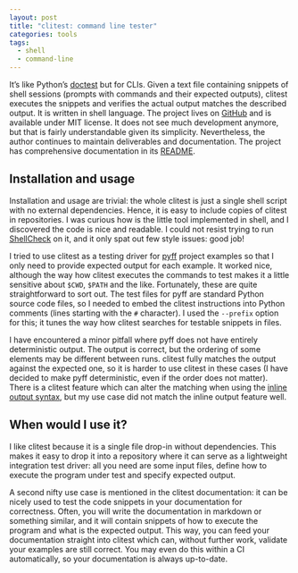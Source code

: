 ```yaml
---
layout: post
title: "clitest: command line tester"
categories: tools
tags:
  - shell
  - command-line
---
```


It’s like Python’s [doctest](https://docs.python.org/3/library/doctest.html)
but for CLIs. Given a text file containing snippets of shell sessions (prompts
with commands and their expected outputs), clitest executes the snippets and
verifies the actual output matches the described output. It is written in shell
language.  The project lives on
[GitHub](https://github.com/aureliojargas/clitest) and is available under MIT
license. It does not see much development anymore, but that is fairly
understandable given its simplicity. Nevertheless, the author continues to
maintain deliverables and documentation. The project has comprehensive
documentation in its
[README](https://github.com/aureliojargas/clitest/blob/master/README.md).

## Installation and usage

Installation and usage are trivial: the whole clitest is just a single shell
script with no external dependencies. Hence, it is easy to include copies of
clitest in repositories. I was curious how is the little tool implemented in
shell, and I discovered the code is nice and readable. I could not resist
trying to run [ShellCheck](https://www.shellcheck.net/) on it, and it only spat
out few style issues: good job!

I tried to use clitest as a testing driver for
[pyff](https://github.com/petr-muller/pyff) project examples so that I only
need to provide expected output for each example. It worked nice, although the
way how clitest executes the commands to test makes it a little sensitive
about `$CWD`, `$PATH` and the like. Fortunately, these are quite
straightforward to sort out. The test files for pyff are standard Python
source code files, so I needed to embed the clitest instructions into Python
comments (lines starting with the `#` character). I used  the `--prefix` option
for this; it tunes the way how clitest searches for testable snippets in
files.

I have encountered a minor pitfall where pyff does not have entirely
deterministic output. The output is correct, but the ordering of some elements
may be different between runs. clitest fully matches the output against the expected
one, so it is harder to use clitest in these cases (I have decided to make
pyff deterministic, even if the order does not matter). There is a clitest
feature which can alter the matching when using the [inline output
syntax](https://github.com/aureliojargas/clitest/blob/master/README.md#alternative-syntax-inline-output),
but my use case did not match the inline output feature well.

## When would I use it?

I like clitest because it is a single file drop-in without dependencies. This
makes it easy to drop it into a repository where it can serve as a lightweight
integration test driver: all you need are some input files, define how to
execute the program under test and specify expected output.

A second nifty use case is mentioned in the clitest documentation: it can be
nicely used to test the code snippets in your documentation for correctness.
Often, you will write the documentation in markdown or something similar, and
it will contain snippets of how to execute the program and what is the expected
output. This way, you can feed your documentation straight into clitest which
can, without further work, validate your examples are still correct. You
may even do this within a CI automatically, so your documentation is always
up-to-date.
